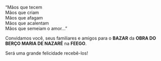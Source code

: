 “Mãos que tecem  
Mãos que criam  
Mãos que afagam  
Mãos que acalentam  
Mãos que semeiam o amor...”  
  
Convidamos você, seus familiares e amigos para o **BAZAR** da **OBRA DO BERÇO MARIA DE NAZARÉ** na **FEEGO**.  
  
Será uma grande felicidade recebê-los!
